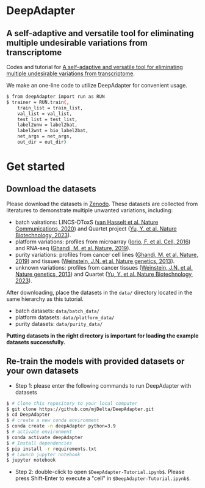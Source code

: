 # DeepAdapter
## A self-adaptive and versatile tool for eliminating multiple undesirable variations from transcriptome
Codes and tutorial for [A self-adaptive and versatile tool for eliminating multiple undesirable variations from transcriptome](https://www.biorxiv.org/content/10.1101/2024.02.04.578839v1).

We make an one-line code to utilize DeepAdapter for convenient usage.
```sh
$ from deepAdapter import run as RUN
$ trainer = RUN.train(,
    train_list = train_list,
    val_list = val_list,
    test_list = test_list,
    label2unw = label2bat,
    label2wnt = bio_label2bat,
    net_args = net_args,
    out_dir = out_dir)
```

# Get started
## Download the datasets
Please download the datasets in [Zenodo](https://zenodo.org/records/10494751).
These datasets are collected from literatures to demonstrate multiple unwanted variations, including:
* batch vairations: LINCS-DToxS ([van Hasselt et al. Nature Communications, 2020](https://www.nature.com/articles/s41467-020-18396-7)) and Quartet project ([Yu, Y. et al. Nature Biotechnology, 2023](https://www.nature.com/articles/s41587-023-01867-9)).
* platform variations: profiles from microarray ([Iorio, F. et al. Cell, 2016](https://www.cell.com/cell/pdf/S0092-8674(16)30746-2.pdf)) and RNA-seq ([Ghandi, M. et al. Nature, 2019](https://www.nature.com/articles/s41586-019-1186-3)).
* purity variations: profiles from cancer cell lines ([Ghandi, M. et al. Nature, 2019](https://www.nature.com/articles/s41586-019-1186-3)) and tissues ([Weinstein, J.N. et al. Nature genetics, 2013](https://www.nature.com/articles/ng.2764)).
* unknown variations: profiles from cancer tissues ([Weinstein, J.N. et al. Nature genetics, 2013](https://www.nature.com/articles/ng.2764)) and Quartet ([Yu, Y. et al. Nature Biotechnology, 2023](https://www.nature.com/articles/s41587-023-01867-9)).

After downloading, place the datasets in the `data/` directory located in the same hierarchy as this tutorial.
* batch datasets: `data/batch_data/`
* platform datasets: `data/platform_data/`
* purity datasets: `data/purity_data/`

**Putting datasets in the right directory is important for loading the example datasets successfully.**
    
## Re-train the models with provided datasets or your own datasets
* Step 1: please enter the following commands to run DeepAdapter with datasets 
```sh
$ # Clone this repository to your local computer
$ git clone https://github.com/mjDelta/DeepAdapter.git
$ cd DeepAdapter
$ # create a new conda environment
$ conda create -n deepAdapter python=3.9
$ # activate environment
$ conda activate deepAdapter
$ # Install dependencies
$ pip install -r requirements.txt
$ # Launch jupyter notebook
$ jupyter notebook
```
* Step 2: double-click to open `$DeepAdapter-Tutorial.ipynb$`. Please press Shift-Enter to execute a "cell" in `$DeepAdapter-Tutorial.ipynb$`.
